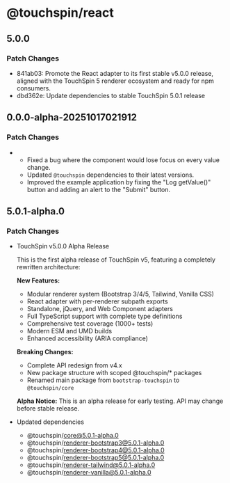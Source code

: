 # @touchspin/react

## 5.0.0

### Patch Changes

- 841ab03: Promote the React adapter to its first stable v5.0.0 release, aligned with the TouchSpin 5 renderer ecosystem and ready for npm consumers.
- dbd362e: Update dependencies to stable TouchSpin 5.0.1 release

## 0.0.0-alpha-20251017021912

### Patch Changes

- - Fixed a bug where the component would lose focus on every value change.
  - Updated `@touchspin` dependencies to their latest versions.
  - Improved the example application by fixing the "Log getValue()" button and adding an alert to the "Submit" button.

## 5.0.1-alpha.0

### Patch Changes

- TouchSpin v5.0.0 Alpha Release

  This is the first alpha release of TouchSpin v5, featuring a completely rewritten architecture:

  **New Features:**

  - Modular renderer system (Bootstrap 3/4/5, Tailwind, Vanilla CSS)
  - React adapter with per-renderer subpath exports
  - Standalone, jQuery, and Web Component adapters
  - Full TypeScript support with complete type definitions
  - Comprehensive test coverage (1000+ tests)
  - Modern ESM and UMD builds
  - Enhanced accessibility (ARIA compliance)

  **Breaking Changes:**

  - Complete API redesign from v4.x
  - New package structure with scoped @touchspin/\* packages
  - Renamed main package from `bootstrap-touchspin` to `@touchspin/core`

  **Alpha Notice:**
  This is an alpha release for early testing. API may change before stable release.

- Updated dependencies
  - @touchspin/core@5.0.1-alpha.0
  - @touchspin/renderer-bootstrap3@5.0.1-alpha.0
  - @touchspin/renderer-bootstrap4@5.0.1-alpha.0
  - @touchspin/renderer-bootstrap5@5.0.1-alpha.0
  - @touchspin/renderer-tailwind@5.0.1-alpha.0
  - @touchspin/renderer-vanilla@5.0.1-alpha.0
